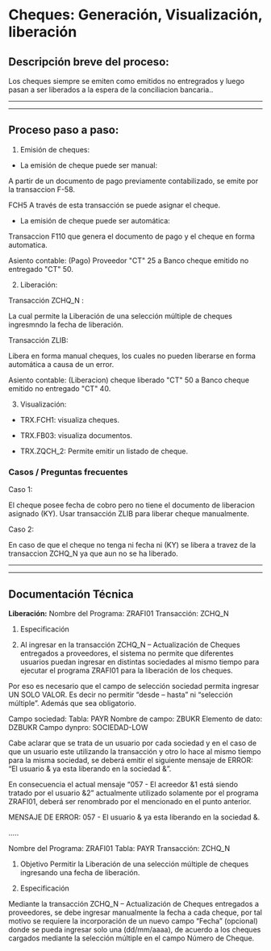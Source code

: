 # Cheques: Generación, Visualización, liberación

## Descripción breve del proceso:
Los cheques siempre se emiten como emitidos no entregrados y luego pasan a ser liberados a la espera de la conciliacion bancaria..

***
***

## Proceso paso a paso:

1. Emisión de cheques: 

* La emisión de cheque puede ser manual:

A partir de un documento de pago previamente contabilizado, se emite por la transaccion F-58. 

FCH5 A través de esta transacción se puede asignar el cheque.

* La emisión de cheque puede ser automática:

Transaccion F110 que genera el documento de pago y el cheque en forma automatica.

Asiento contable: (Pago)  Proveedor "CT" 25 a Banco cheque emitido no entregado "CT" 50.


2. Liberación:

Transacción ZCHQ_N :

La cual permite la Liberación de una selección múltiple de cheques ingresmndo la fecha de liberación.

Transacción ZLIB:

Libera en forma manual cheques, los cuales no pueden liberarse en forma automática a causa de un error.

Asiento contable: (Liberacion) cheque liberado "CT" 50 a Banco cheque emitido no entregado "CT" 40.

3. Visualización:

* TRX.FCH1: visualiza cheques.

* TRX.FB03: visualiza documentos.

* TRX.ZQCH_2: Permite emitir un listado de cheque.


### Casos / Preguntas frecuentes

Caso 1: 

El cheque posee fecha de cobro pero no tiene el documento de liberacion asignado (KY). Usar transacción ZLIB para liberar cheque manualmente.

Caso 2: 

En caso de que el cheque no tenga ni fecha ni (KY) se libera a travez de la transaccion ZCHQ_N ya que aun no se ha liberado.

***
***
## Documentación Técnica

**Liberación:**
Nombre del Programa: ZRAFI01
Transacción: ZCHQ_N

1.  Especificación

1.  Al ingresar en la transacción ZCHQ_N – Actualización de Cheques entregados a proveedores, el sistema no permite que diferentes usuarios puedan ingresar en distintas sociedades al mismo tiempo para ejecutar el programa ZRAFI01 para la liberación de los cheques.

Por eso es necesario que el campo de selección sociedad permita ingresar UN SOLO VALOR. Es decir no permitir “desde – hasta” ni “selección múltiple”.
Además que sea obligatorio.

Campo sociedad:
Tabla: PAYR
Nombre de campo: ZBUKR
Elemento de dato: DZBUKR
Campo dynpro: SOCIEDAD-LOW

Cabe aclarar que se trata de un usuario por cada sociedad y en el caso de que un usuario este utilizando la transacción y otro lo hace al mismo tiempo para la misma sociedad, se deberá emitir el siguiente mensaje de ERROR: “El usuario & ya esta liberando en la sociedad &”.

En consecuencia el actual mensaje “057 - El acreedor &1 está siendo tratado por el usuario &2” actualmente utilizado solamente por el programa ZRAFI01, deberá ser renombrado por el mencionado en el punto anterior.

MENSAJE DE ERROR: 057 - El usuario & ya esta liberando en la sociedad &.

.....

Nombre del Programa: ZRAFI01
Tabla: PAYR
Transacción: ZCHQ_N

1.  Objetivo
Permitir la Liberación de una selección múltiple de cheques ingresando una fecha de liberación.

2.  Especificación

Mediante la transacción ZCHQ_N – Actualización de Cheques entregados a proveedores, se debe ingresar manualmente la fecha a cada cheque, por tal motivo se requiere la incorporación de un nuevo campo “Fecha” (opcional) donde se pueda ingresar solo una (dd/mm/aaaa), de acuerdo a los cheques cargados mediante la selección múltiple en el campo Número de Cheque.


 
